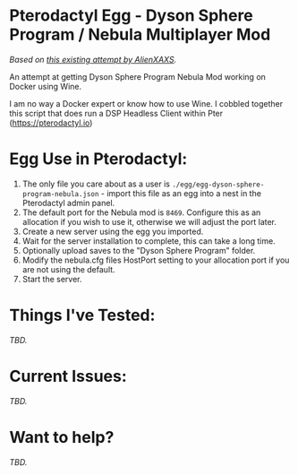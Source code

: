 # Pterodactyl Egg - Dyson Sphere Program / Nebula Multiplayer Mod

*Based on [this existing attempt by AlienXAXS](https://github.com/AlienXAXS/DSPNebulaDocker).*

An attempt at getting Dyson Sphere Program Nebula Mod working on Docker using Wine.

I am no way a Docker expert or know how to use Wine. I cobbled together this script that does run a DSP Headless Client within Pter (https://pterodactyl.io)

# Egg Use in Pterodactyl:
1. The only file you care about as a user is `./egg/egg-dyson-sphere-program-nebula.json` - import this file as an egg into a nest in the Pterodactyl admin panel.
2. The default port for the Nebula mod is `8469`. Configure this as an allocation if you wish to use it, otherwise we will adjust the port later.
3. Create a new server using the egg you imported.
4. Wait for the server installation to complete, this can take a long time.
5. Optionally upload saves to the "Dyson Sphere Program" folder.
6. Modify the nebula.cfg files HostPort setting to your allocation port if you are not using the default.
7. Start the server.

# Things I've Tested:
*TBD.*

# Current Issues:
*TBD.*

# Want to help?
*TBD.*